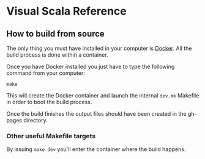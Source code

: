 Visual Scala Reference
======================

## How to build from source

The only thing you must have installed in your computer is [Docker](https://www.docker.com). All the build process is done within a container.

Once you have Docker installed you just have to type the following command from your computer:

```
make
```

This will create the Docker container and launch the internal `dev.mk` Makefile in order to boot the build process.

Once the build finishes the output files should have been created in the gh-pages directory.



### Other useful Makefile targets

By issuing `make dev` you'll enter the container where the build happens.
